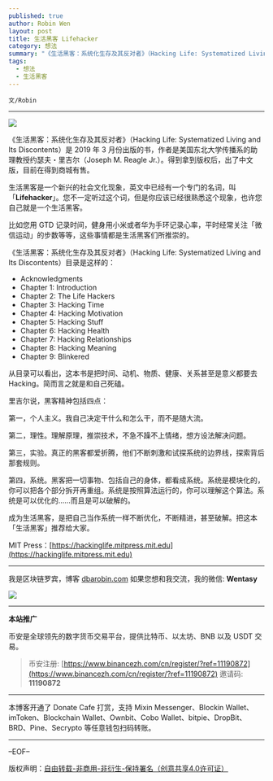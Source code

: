 ```yaml
---
published: true
author: Robin Wen
layout: post
title: 生活黑客 Lifehacker
category: 想法
summary: "《生活黑客：系统化生存及其反对者》（Hacking Life: Systematized Living and Its Discontents）是 2019 年 3 月份出版的书，作者是美国东北大学传播系的助理教授约瑟夫・里吉尔（Joseph M. Reagle Jr.）。得到拿到版权后，出了中文版，目前在得到商城有售。成为生活黑客，是把自己当作系统一样不断优化，不断精进，甚至破解。把这本「生活黑客」推荐给大家。"
tags:
  - 想法
  - 生活黑客
---
```


`文/Robin`

***

![](https://cdn.dbarobin.com/ika44fe.png)

《生活黑客：系统化生存及其反对者》（Hacking Life: Systematized Living and Its Discontents）是 2019 年 3 月份出版的书，作者是美国东北大学传播系的助理教授约瑟夫・里吉尔（Joseph M. Reagle Jr.）。得到拿到版权后，出了中文版，目前在得到商城有售。

生活黑客是一个新兴的社会文化现象，英文中已经有一个专门的名词，叫「**Lifehacker**」。您不一定听过这个词，但是你应该已经很熟悉这个现象，也许您自己就是一个生活黑客。

比如您用 GTD 记录时间，健身用小米或者华为手环记录心率，平时经常关注「微信运动」的步数等等，这些事情都是生活黑客们所推崇的。

《生活黑客：系统化生存及其反对者》（Hacking Life: Systematized Living and Its Discontents）目录是这样的：

* Acknowledgments
* Chapter 1: Introduction
* Chapter 2: The Life Hackers
* Chapter 3: Hacking Time
* Chapter 4: Hacking Motivation
* Chapter 5: Hacking Stuff
* Chapter 6: Hacking Health
* Chapter 7: Hacking Relationships
* Chapter 8: Hacking Meaning
* Chapter 9: Blinkered

从目录可以看出，这本书是把时间、动机、物质、健康、关系甚至是意义都要去 Hacking。简而言之就是和自己死磕。

里吉尔说，黑客精神包括四点：

第一，个人主义。我自己决定干什么和怎么干，而不是随大流。

第二，理性。理解原理，推崇技术，不急不躁不上情绪，想方设法解决问题。

第三，实验。真正的黑客都爱折腾，他们不断刺激和试探系统的边界线，探索背后那套规则。

第四，系统。黑客把一切事物、包括自己的身体，都看成系统。系统是模块化的，你可以把各个部分拆开再重组。系统是按照算法运行的，你可以理解这个算法。系统是可以优化的……而且是可以破解的。

成为生活黑客，是把自己当作系统一样不断优化，不断精进，甚至破解。把这本「生活黑客」推荐给大家。

MIT Press：[https://hackinglife.mitpress.mit.edu](https://hackinglife.mitpress.mit.edu)

***

我是区块链罗宾，博客 [dbarobin.com](https://dbarobin.com/)
如果您想和我交流，我的微信: **Wentasy**

![](https://cdn.dbarobin.com/v4yywe2.png)

***

**本站推广**

币安是全球领先的数字货币交易平台，提供比特币、以太坊、BNB 以及 USDT 交易。

> 币安注册: [https://www.binancezh.com/cn/register/?ref=11190872](https://www.binancezh.com/cn/register/?ref=11190872)
> 邀请码: **11190872**

***

本博客开通了 Donate Cafe 打赏，支持 Mixin Messenger、Blockin Wallet、imToken、Blockchain Wallet、Ownbit、Cobo Wallet、bitpie、DropBit、BRD、Pine、Secrypto 等任意钱包扫码转账。

<center>
    <div class="--donate-button"
         data-button-id="f8b9df0d-af9a-460d-8258-d3f435445075"
    ></div>
</center>

***

–EOF–

版权声明：[自由转载-非商用-非衍生-保持署名（创意共享4.0许可证）](http://creativecommons.org/licenses/by-nc-nd/4.0/deed.zh)